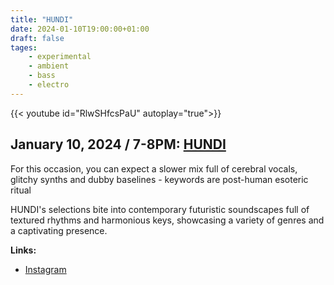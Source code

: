 ```yaml
---
title: "HUNDI"
date: 2024-01-10T19:00:00+01:00
draft: false
tages:
    - experimental
    - ambient
    - bass
    - electro
---
```


{{< youtube id="RlwSHfcsPaU" autoplay="true">}}

<!--Placeholder offline video-->
## January 10, 2024 / 7-8PM: [HUNDI](https://www.instagram.com/hundi___/)

For this occasion, you can expect a slower mix full of cerebral vocals, glitchy synths and dubby baselines - keywords are post-human esoteric ritual

HUNDI's selections bite into contemporary futuristic soundscapes full of textured rhythms and harmonious keys, showcasing a variety of genres and a captivating presence.

**Links:**
- [Instagram](https://www.instagram.com/hundi___/)

